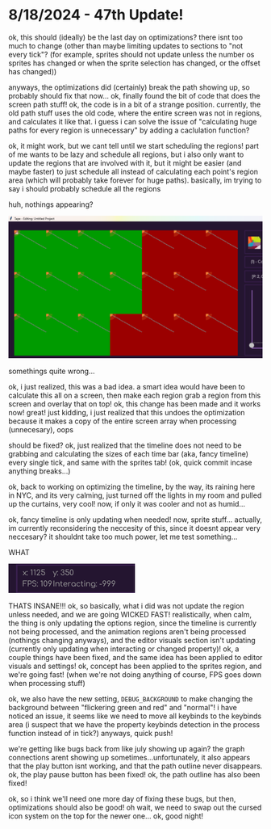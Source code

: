 # 8/18/2024 - 47th Update!

ok, this should (ideally) be the last day on optimizations? there isnt too much to change (other than maybe limiting updates to sections to "not every tick"? (for example, sprites should not update unless the number os sprites has changed or when the sprite selection has changed, or the offset has changed))

anyways, the optimizations did (certainly) break the path showing up, so probably should fix that now... ok, finally found the bit of code that does the screen path stuff! ok, the code is in a bit of a strange position. currently, the old path stuff uses the old code, where the entire screen was not in regions, and calculates it like that. i guess i can solve the issue of "calculating huge paths for every region is unnecessary" by adding a caclulation function?

ok, it might work, but we cant tell until we start scheduling the regions! part of me wants to be lazy and schedule all regions, but i also only want to update the regions that are involved with it, but it might be easier (and maybe faster) to just schedule all instead of calculating each point's region area (which will probably take forever for huge paths). basically, im trying to say i should probably schedule all the regions

huh, nothings appearing?

![hmm](</updatelogs/images/082024/08182024 - 1.png>)

somethings quite wrong...

ok, i just realized, this was a bad idea. a smart idea would have been to calculate this all on a screen, then make each region grab a region from this screen and overlay that on top! ok, this change has been made and it works now! great! just kidding, i just realized that this undoes the optimization because it makes a copy of the entire screen array when processing (unnecesary), oops

should be fixed? ok, just realized that the timeline does not need to be grabbing and calculating the sizes of each time bar (aka, fancy timeline) every single tick, and same with the sprites tab! (ok, quick commit incase anything breaks...)

ok, back to working on optimizing the timeline, by the way, its raining here in NYC, and its very calming, just turned off the lights in my room and pulled up the curtains, very cool! now, if only it was cooler and not as humid...

ok, fancy timeline is only updating when needed! now, sprite stuff... actually, im currently reconsidering the neccesity of this, since it doesnt appear very neccesary? it shouldnt take too much power, let me test something...

WHAT

![WHAT](</updatelogs/images/082024/08182024 - 2.png>)

THATS INSANE!!! ok, so basically, what i did was not update the region unless needed, and we are going WICKED FAST! realistically, when calm, the thing is only updating the options region, since the timeline is currently not being processed, and the animation regions aren't being processed (nothings changing anyways), and the editor visuals section isn't updating (currently only updating when interacting or changed property)! ok, a couple things have been fixed, and the same idea has been applied to editor visuals and settings! ok, concept has been applied to the sprites region, and we're going fast! (when we're not doing anything of course, FPS goes down when processing stuff)

ok, we also have the new setting, `DEBUG_BACKGROUND` to make changing the background between "flickering green and red" and "normal"! i have noticed an issue, it seems like we need to move all keybinds to the keybinds area (i suspect that we have the property keybinds detection in the process function instead of in tick?) anyways, quick push!

we're getting like bugs back from like july showing up again? the graph connections arent showing up sometimes...unfortunately, it also appears that the play button isnt working, and that the path outline never disappears. ok, the play pause button has been fixed! ok, the path outline has also been fixed!

ok, so i think we'll need one more day of fixing these bugs, but then, optimizations should also be good! oh wait, we need to swap out the cursed icon system on the top for the newer one... ok, good night!
